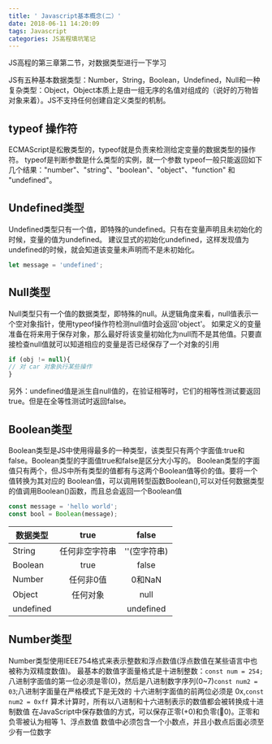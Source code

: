 ```yaml
---
title: ' Javascript基本概念(二）'
date: 2018-06-11 14:20:09
tags: Javascript
categories: JS高程填坑笔记
---
```

JS高程的第三章第二节，对数据类型进行一下学习

JS有五种基本数据类型：Number，String，Boolean，Undefined，Null和一种复杂类型：Object，Object本质上是由一组无序的名值对组成的（说好的万物皆对象来着）。JS不支持任何创建自定义类型的机制。

## typeof 操作符
ECMAScript是松散类型的，typeof就是负责来检测给定变量的数据类型的操作符。
typeof是判断参数是什么类型的实例，就一个参数
typeof一般只能返回如下几个结果："number"、"string"、"boolean"、"object"、"function" 和 "undefined"。

## Undefined类型
Undefined类型只有一个值，即特殊的undefined。只有在变量声明且未初始化的时候，变量的值为undefined。
建议显式的初始化undefined，这样发现值为undefined的时候，就会知道该变量未声明而不是未初始化。
```javascript
let message = 'undefined';
```

## Null类型
Null类型只有一个值的数据类型，即特殊的null。从逻辑角度来看，null值表示一个空对象指针，使用typeof操作符检测null值时会返回'object'。
如果定义的变量准备在将来用于保存对象，那么最好将该变量初始化为null而不是其他值。只要直接检查null值就可以知道相应的变量是否已经保存了一个对象的引用
```javascript
if (obj != null){
// 对 car 对象执行某些操作
}
```
另外：undefined值是派生自null值的，在验证相等时，它们的相等性测试要返回true。但是在全等性测试时返回false。

## Boolean类型
Boolean类型是JS中使用得最多的一种类型，该类型只有两个字面值:true和false。Boolean类型的字面值true和false是区分大小写的。
Boolean类型的字面值只有两个，但JS中所有类型的值都有与这两个Boolean值等价的值。要将一个值转换为其对应的 Boolean值，可以调用转型函数Boolean(),可以对任何数据类型的值调用Boolean()函数，而且总会返回一个Boolean值
```javascript
const message = 'hello world';
const bool = Boolean(message);
```
| 数据类型 | true | false 
| ----------- |:-----------:| :--:
| String | 任何非空字符串 | ''(空字符串)
| Boolean | true | false
| Number | 任何非0值 | 0和NaN
| Object | 任何对象 | null
| undefined |  | undefined

## Number类型
Number类型使用IEEE754格式来表示整数和浮点数值(浮点数值在某些语言中也被称为双精度数值)。
最基本的数值字面量格式是十进制整数：`const num = 254;`
八进制字面值的第一位必须是零(0)，然后是八进制数字序列(0~7)`const num2 = 03`;八进制字面量在严格模式下是无效的
十六进制字面值的前两位必须是 0x,`const num2 = 0xff`
算术计算时，所有以八进制和十六进制表示的数值都会被转换成十进制数值
在JavaScript中保存数值的方式，可以保存正零(+0)和负零(0)。正零和负零被认为相等
1、浮点数值
数值中必须包含一个小数点，并且小数点后面必须至少有一位数字
